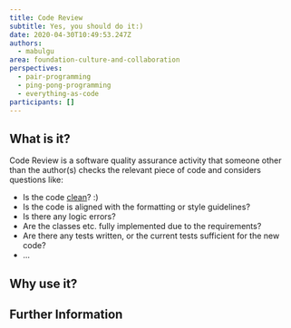 ```yaml
---
title: Code Review
subtitle: Yes, you should do it:)
date: 2020-04-30T10:49:53.247Z
authors:
  - mabulgu
area: foundation-culture-and-collaboration
perspectives:
  - pair-programming
  - ping-pong-programming
  - everything-as-code
participants: []
---
```

## What is it?

Code Review is a software quality assurance activity that someone other than the author(s) checks the relevant piece of code and considers questions like:

* Is the code [clean](https://learning.oreilly.com/library/view/clean-code/9780136083238/)? :)
* Is the code is aligned with the formatting or style guidelines?
* Is there any logic errors?
* Are the classes etc. fully implemented due to the requirements?
* Are there any tests written, or the current tests sufficient for the new code?
* ...

## Why use it?

## Further Information